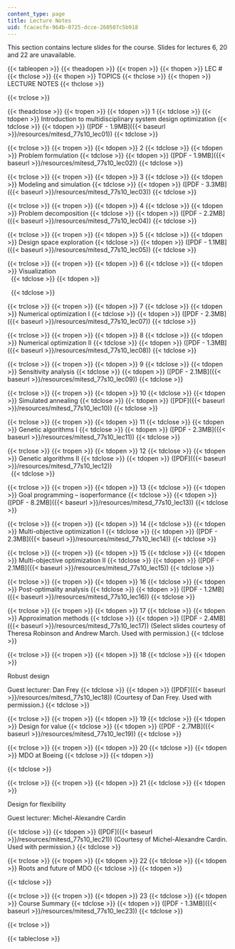 ```yaml
---
content_type: page
title: Lecture Notes
uid: fcacecfe-964b-0725-dcce-260507c5b918
---
```


This section contains lecture slides for the course. Slides for lectures 6, 20 and 22 are unavailable.

{{< tableopen >}}
{{< theadopen >}}
{{< tropen >}}
{{< thopen >}}
LEC #
{{< thclose >}}
{{< thopen >}}
TOPICS
{{< thclose >}}
{{< thopen >}}
LECTURE NOTES
{{< thclose >}}

{{< trclose >}}

{{< theadclose >}}
{{< tropen >}}
{{< tdopen >}}
1
{{< tdclose >}}
{{< tdopen >}}
Introduction to multidisciplinary system design optimization
{{< tdclose >}}
{{< tdopen >}}
([PDF - 1.9MB]({{< baseurl >}}/resources/mitesd_77s10_lec01))
{{< tdclose >}}

{{< trclose >}}
{{< tropen >}}
{{< tdopen >}}
2
{{< tdclose >}}
{{< tdopen >}}
Problem formulation
{{< tdclose >}}
{{< tdopen >}}
([PDF - 1.9MB]({{< baseurl >}}/resources/mitesd_77s10_lec02))
{{< tdclose >}}

{{< trclose >}}
{{< tropen >}}
{{< tdopen >}}
3
{{< tdclose >}}
{{< tdopen >}}
Modeling and simulation
{{< tdclose >}}
{{< tdopen >}}
([PDF - 3.3MB]({{< baseurl >}}/resources/mitesd_77s10_lec03))
{{< tdclose >}}

{{< trclose >}}
{{< tropen >}}
{{< tdopen >}}
4
{{< tdclose >}}
{{< tdopen >}}
Problem decomposition
{{< tdclose >}}
{{< tdopen >}}
([PDF - 2.2MB]({{< baseurl >}}/resources/mitesd_77s10_lec04))
{{< tdclose >}}

{{< trclose >}}
{{< tropen >}}
{{< tdopen >}}
5
{{< tdclose >}}
{{< tdopen >}}
Design space exploration
{{< tdclose >}}
{{< tdopen >}}
([PDF - 1.1MB]({{< baseurl >}}/resources/mitesd_77s10_lec05))
{{< tdclose >}}

{{< trclose >}}
{{< tropen >}}
{{< tdopen >}}
6
{{< tdclose >}}
{{< tdopen >}}
Visualization  
 
{{< tdclose >}}
{{< tdopen >}}
  
 
{{< tdclose >}}

{{< trclose >}}
{{< tropen >}}
{{< tdopen >}}
7
{{< tdclose >}}
{{< tdopen >}}
Numerical optimization I
{{< tdclose >}}
{{< tdopen >}}
([PDF - 2.3MB]({{< baseurl >}}/resources/mitesd_77s10_lec07))
{{< tdclose >}}

{{< trclose >}}
{{< tropen >}}
{{< tdopen >}}
8
{{< tdclose >}}
{{< tdopen >}}
Numerical optimization II
{{< tdclose >}}
{{< tdopen >}}
([PDF - 1.3MB]({{< baseurl >}}/resources/mitesd_77s10_lec08))
{{< tdclose >}}

{{< trclose >}}
{{< tropen >}}
{{< tdopen >}}
9
{{< tdclose >}}
{{< tdopen >}}
Sensitivity analysis
{{< tdclose >}}
{{< tdopen >}}
([PDF - 2.1MB]({{< baseurl >}}/resources/mitesd_77s10_lec09))
{{< tdclose >}}

{{< trclose >}}
{{< tropen >}}
{{< tdopen >}}
10
{{< tdclose >}}
{{< tdopen >}}
Simulated annealing
{{< tdclose >}}
{{< tdopen >}}
([PDF]({{< baseurl >}}/resources/mitesd_77s10_lec10))
{{< tdclose >}}

{{< trclose >}}
{{< tropen >}}
{{< tdopen >}}
11
{{< tdclose >}}
{{< tdopen >}}
Genetic algorithms I
{{< tdclose >}}
{{< tdopen >}}
([PDF - 2.3MB]({{< baseurl >}}/resources/mitesd_77s10_lec11))
{{< tdclose >}}

{{< trclose >}}
{{< tropen >}}
{{< tdopen >}}
12
{{< tdclose >}}
{{< tdopen >}}
Genetic algorithms II
{{< tdclose >}}
{{< tdopen >}}
([PDF]({{< baseurl >}}/resources/mitesd_77s10_lec12))  
 
{{< tdclose >}}

{{< trclose >}}
{{< tropen >}}
{{< tdopen >}}
13
{{< tdclose >}}
{{< tdopen >}}
Goal programming – isoperformance
{{< tdclose >}}
{{< tdopen >}}
([PDF - 8.2MB]({{< baseurl >}}/resources/mitesd_77s10_lec13))
{{< tdclose >}}

{{< trclose >}}
{{< tropen >}}
{{< tdopen >}}
14
{{< tdclose >}}
{{< tdopen >}}
Multi-objective optimization I
{{< tdclose >}}
{{< tdopen >}}
([PDF - 2.3MB]({{< baseurl >}}/resources/mitesd_77s10_lec14))
{{< tdclose >}}

{{< trclose >}}
{{< tropen >}}
{{< tdopen >}}
15
{{< tdclose >}}
{{< tdopen >}}
Multi-objective optimization II
{{< tdclose >}}
{{< tdopen >}}
([PDF - 2.1MB]({{< baseurl >}}/resources/mitesd_77s10_lec15))
{{< tdclose >}}

{{< trclose >}}
{{< tropen >}}
{{< tdopen >}}
16
{{< tdclose >}}
{{< tdopen >}}
Post-optimality analysis
{{< tdclose >}}
{{< tdopen >}}
([PDF - 1.2MB]({{< baseurl >}}/resources/mitesd_77s10_lec16))
{{< tdclose >}}

{{< trclose >}}
{{< tropen >}}
{{< tdopen >}}
17
{{< tdclose >}}
{{< tdopen >}}
Approximation methods
{{< tdclose >}}
{{< tdopen >}}
([PDF - 2.4MB]({{< baseurl >}}/resources/mitesd_77s10_lec17)) (Select slides courtesy of Theresa Robinson and Andrew March. Used with permission.)
{{< tdclose >}}

{{< trclose >}}
{{< tropen >}}
{{< tdopen >}}
18
{{< tdclose >}}
{{< tdopen >}}


Robust design

Guest lecturer: Dan Frey
{{< tdclose >}}
{{< tdopen >}}
([PDF]({{< baseurl >}}/resources/mitesd_77s10_lec18)) (Courtesy of Dan Frey. Used with permission.)
{{< tdclose >}}

{{< trclose >}}
{{< tropen >}}
{{< tdopen >}}
19
{{< tdclose >}}
{{< tdopen >}}
Design for value
{{< tdclose >}}
{{< tdopen >}}
([PDF - 2.7MB]({{< baseurl >}}/resources/mitesd_77s10_lec19))
{{< tdclose >}}

{{< trclose >}}
{{< tropen >}}
{{< tdopen >}}
20
{{< tdclose >}}
{{< tdopen >}}
MDO at Boeing
{{< tdclose >}}
{{< tdopen >}}
  

{{< tdclose >}}

{{< trclose >}}
{{< tropen >}}
{{< tdopen >}}
21
{{< tdclose >}}
{{< tdopen >}}


Design for flexibility

Guest lecturer: Michel-Alexandre Cardin


{{< tdclose >}}
{{< tdopen >}}
([PDF]({{< baseurl >}}/resources/mitesd_77s10_lec21)) (Courtesy of Michel-Alexandre Cardin. Used with permission.)
{{< tdclose >}}

{{< trclose >}}
{{< tropen >}}
{{< tdopen >}}
22
{{< tdclose >}}
{{< tdopen >}}
Roots and future of MDO
{{< tdclose >}}
{{< tdopen >}}
  

{{< tdclose >}}

{{< trclose >}}
{{< tropen >}}
{{< tdopen >}}
23
{{< tdclose >}}
{{< tdopen >}}
Course Summary
{{< tdclose >}}
{{< tdopen >}}
([PDF - 1.3MB]({{< baseurl >}}/resources/mitesd_77s10_lec23))
{{< tdclose >}}

{{< trclose >}}

{{< tableclose >}}